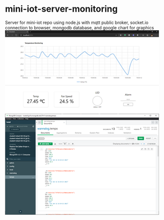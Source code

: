 # mini-iot-server-monitoring
Server for mini-iot repo using node.js with mqtt public broker, socket.io connection to browser, mongodb database, and google chart for graphics
<br>
![monitoring UI](/assets/asd143.png?raw=true)
![mongodb compass](/assets/asd144.png?raw=true)
